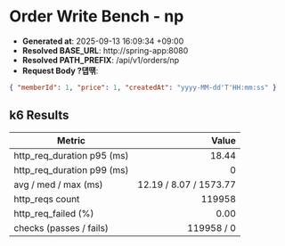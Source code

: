 ﻿# Order Write Bench - np

- **Generated at**: 2025-09-13 16:09:34 +09:00
- **Resolved BASE_URL**: http://spring-app:8080
- **Resolved PATH_PREFIX**: /api/v1/orders/np
- **Request Body ?덉떆**:

```json
{ "memberId": 1, "price": 1, "createdAt": "yyyy-MM-dd'T'HH:mm:ss" }
```

## k6 Results

| Metric | Value |
|---|---:|
| http_req_duration p95 (ms) | 18.44 |
| http_req_duration p99 (ms) | 0 |
| avg / med / max (ms) | 12.19 / 8.07 / 1573.77 |
| http_reqs count | 119958 |
| http_req_failed (%) | 0.00 |
| checks (passes / fails) | 119958 / 0 |
